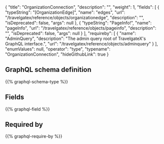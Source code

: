 {
  "title": "OrganizationConnection",
  "description": "",
  "weight": 1,
  "fields": [
    {
      "typeString": "[OrganizationEdge]",
      "name": "edges",
      "url": "/travelgatex/reference/objects/organizationedge",
      "description": "",
      "isDeprecated": false,
      "args": null
    },
    {
      "typeString": "PageInfo!",
      "name": "pageInfo",
      "url": "/travelgatex/reference/objects/pageinfo",
      "description": "",
      "isDeprecated": false,
      "args": null
    }
  ],
  "requireby": [
    {
      "name": "AdminQuery",
      "description": "The admin query root of TravelgateX's GraphQL interface.",
      "url": "/travelgatex/reference/objects/adminquery"
    }
  ],
  "enumValues": null,
  "operator": "type",
  "typename": "OrganizationConnection",
  "hideGithubLink": true
}
## GraphQL schema definition

{{% graphql-schema-type %}}

## Fields

{{% graphql-field %}}

## Required by

{{% graphql-require-by %}}
